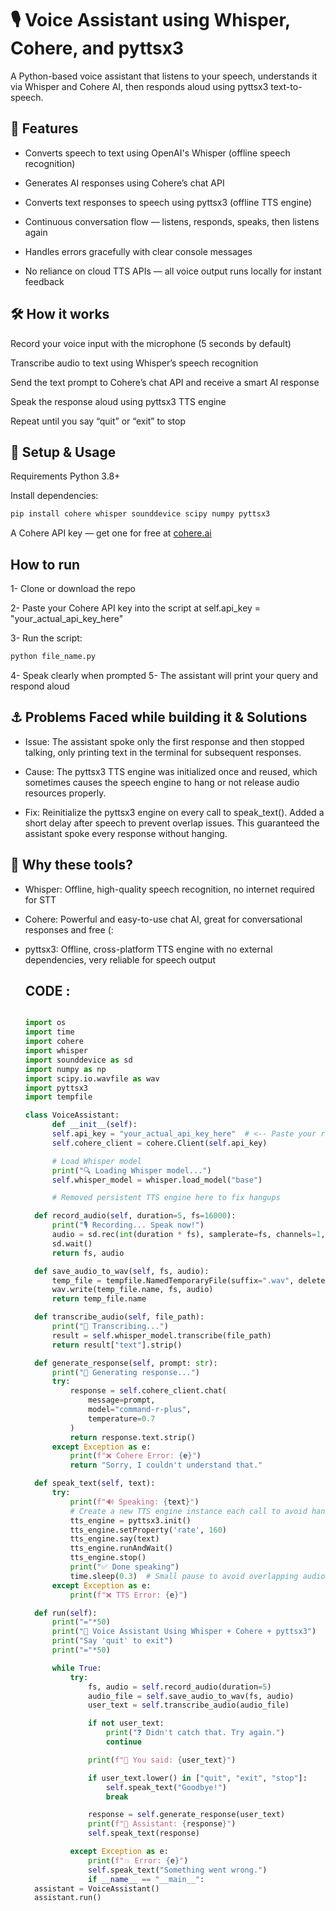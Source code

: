# 🎙️ Voice Assistant using Whisper, Cohere, and pyttsx3

A Python-based voice assistant that listens to your speech, understands it via Whisper and Cohere AI, then responds aloud using pyttsx3 text-to-speech.

## 🚀 Features

- Converts speech to text using OpenAI's Whisper (offline speech recognition)

- Generates AI responses using Cohere’s chat API

- Converts text responses to speech using pyttsx3 (offline TTS engine)

- Continuous conversation flow — listens, responds, speaks, then listens again

- Handles errors gracefully with clear console messages

- No reliance on cloud TTS APIs — all voice output runs locally for instant feedback


## 🛠️ How it works
Record your voice input with the microphone (5 seconds by default)

Transcribe audio to text using Whisper’s speech recognition

Send the text prompt to Cohere’s chat API and receive a smart AI response

Speak the response aloud using pyttsx3 TTS engine

Repeat until you say “quit” or “exit” to stop

## 🐙 Setup & Usage
Requirements
Python 3.8+

Install dependencies:
```bash
pip install cohere whisper sounddevice scipy numpy pyttsx3
```
A Cohere API key — get one for free at [cohere.ai](https://cohere.com/)

## How to run
1- Clone or download the repo

2- Paste your Cohere API key into the script at self.api_key = "your_actual_api_key_here"

3- Run the script:
```bash
python file_name.py
```
4- Speak clearly when prompted
5- The assistant will print your query and respond aloud

## ⚓ Problems Faced while building it & Solutions
- Issue: The assistant spoke only the first response and then stopped talking, only printing text in the terminal for subsequent responses.

- Cause: The pyttsx3 TTS engine was initialized once and reused, which sometimes causes the speech engine to hang or not release audio resources properly.

- Fix: Reinitialize the pyttsx3 engine on every call to speak_text(). Added a short delay after speech to prevent overlap issues. This guaranteed the assistant spoke every response without hanging.

## 🎤 Why these tools?
- Whisper: Offline, high-quality speech recognition, no internet required for STT

- Cohere: Powerful and easy-to-use chat AI, great for conversational responses and free (:

- pyttsx3: Offline, cross-platform TTS engine with no external dependencies, very reliable for speech output

  ## CODE :

  ```python

  import os
  import time
  import cohere
  import whisper
  import sounddevice as sd
  import numpy as np
  import scipy.io.wavfile as wav
  import pyttsx3
  import tempfile
  
  class VoiceAssistant:
        def __init__(self):      
        self.api_key = "your_actual_api_key_here"  # <-- Paste your real key here!
        self.cohere_client = cohere.Client(self.api_key)

        # Load Whisper model
        print("🔍 Loading Whisper model...")
        self.whisper_model = whisper.load_model("base")

        # Removed persistent TTS engine here to fix hangups

    def record_audio(self, duration=5, fs=16000):
        print("🎙️ Recording... Speak now!")
        audio = sd.rec(int(duration * fs), samplerate=fs, channels=1, dtype='int16')
        sd.wait()
        return fs, audio

    def save_audio_to_wav(self, fs, audio):
        temp_file = tempfile.NamedTemporaryFile(suffix=".wav", delete=False)
        wav.write(temp_file.name, fs, audio)
        return temp_file.name

    def transcribe_audio(self, file_path):
        print("🧠 Transcribing...")
        result = self.whisper_model.transcribe(file_path)
        return result["text"].strip()

    def generate_response(self, prompt: str):
        print("🤖 Generating response...")
        try:
            response = self.cohere_client.chat(
                message=prompt,
                model="command-r-plus",
                temperature=0.7
            )
            return response.text.strip()
        except Exception as e:
            print(f"❌ Cohere Error: {e}")
            return "Sorry, I couldn't understand that."

    def speak_text(self, text):
        try:
            print(f"🔊 Speaking: {text}")
            # Create a new TTS engine instance each call to avoid hangups
            tts_engine = pyttsx3.init()
            tts_engine.setProperty('rate', 160)
            tts_engine.say(text)
            tts_engine.runAndWait()
            tts_engine.stop()
            print("✅ Done speaking")
            time.sleep(0.3)  # Small pause to avoid overlapping audio issues
        except Exception as e:
            print(f"❌ TTS Error: {e}")

    def run(self):
        print("="*50)
        print("🎤 Voice Assistant Using Whisper + Cohere + pyttsx3")
        print("Say 'quit' to exit")
        print("="*50)

        while True:
            try:
                fs, audio = self.record_audio(duration=5)
                audio_file = self.save_audio_to_wav(fs, audio)
                user_text = self.transcribe_audio(audio_file)

                if not user_text:
                    print("❓ Didn't catch that. Try again.")
                    continue

                print(f"👤 You said: {user_text}")

                if user_text.lower() in ["quit", "exit", "stop"]:
                    self.speak_text("Goodbye!")
                    break

                response = self.generate_response(user_text)
                print(f"🤖 Assistant: {response}")
                self.speak_text(response)

            except Exception as e:
                print(f"💥 Error: {e}")
                self.speak_text("Something went wrong.")
                if __name__ == "__main__":
    assistant = VoiceAssistant()
    assistant.run()

    ```

    
                



  


